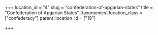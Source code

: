 +++
location_id = "4"
slug = "confederation-of-apgarian-states"
title = "Confederation of Apgarian States"
[taxonomies]
location_class = ["confederacy"]
parent_location_id = ["19"]

+++


